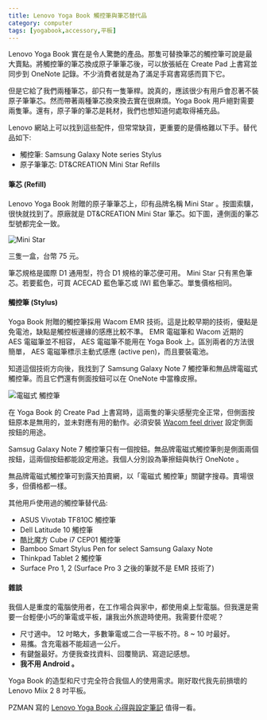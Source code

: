 ```yaml
---
title: Lenovo Yoga Book 觸控筆與筆芯替代品
category: computer
tags: [yogabook,accessory,平板]
---
```


Lenovo Yoga Book 實在是令人驚艷的產品。那隻可替換筆芯的觸控筆可說是最大賣點。將觸控筆的筆芯換成原子筆筆芯後，可以放張紙在 Create Pad 上書寫並同步到 OneNote 記錄。不少消費者就是為了滿足手寫書寫感而買下它。

但是它給了我們兩種筆芯，卻只有一隻筆桿。說真的，應該很少有用戶會忍著不裝原子筆筆芯。然而帶著兩種筆芯換來換去實在很麻煩。Yoga Book 用戶絕對需要兩隻筆。還有，原子筆的筆芯是耗材，我們也想知道何處取得補充品。

Lenovo 網站上可以找到這些配件，但常常缺貨，更重要的是價格難以下手。替代品如下:

* 觸控筆: Samsung Galaxy Note series Stylus
* 原子筆筆芯: DT&CREATION Mini Star Refills

<!--more-->

#### 筆芯 (Refill)

Lenovo Yoga Book 附贈的原子筆筆芯上，印有品牌名稱 Mini Star 。按圖索驥，很快就找到了。原廠就是 DT&CREATION Mini Star 筆芯。如下圖，連側面的筆芯型號都完全一致。

![Mini Star](http://rocksaying.github.io/images/imgur/XGJbLwW.jpg)

三隻一盒，台幣 75 元。

筆芯規格是國際 D1 通用型，符合 D1 規格的筆芯便可用。 Mini Star 只有黑色筆芯。若要藍色，可買 ACECAD 藍色筆芯或 IWI 藍色筆芯。單隻價格相同。


#### 觸控筆 (Stylus)

Yoga Book 附贈的觸控筆採用 Wacom EMR 技術。這是比較早期的技術，優點是免電池，缺點是觸控板邊緣的感應比較不準。 EMR 電磁筆和 Wacom 近期的 AES 電磁筆並不相容， AES 電磁筆不能用在 Yoga Book 上。區別兩者的方法很簡單， AES 電磁筆標示主動式感應 (active pen)，而且要裝電池。

知道這個技術方向後，我找到了 Samsung Galaxy Note 7 觸控筆和無品牌電磁式觸控筆。而且它們還有側面按鈕可以在 OneNote 中當橡皮擦。

![電磁式 觸控筆](http://rocksaying.github.io/images/imgur/o5tgve4.jpg)

在 Yoga Book 的 Create Pad 上書寫時，這兩隻的筆尖感壓完全正常，但側面按鈕原本是無用的，並未對應有用的動作。必須安裝 [Wacom feel driver](http://us.wacom.com/en/feeldriver/) 設定側面按鈕的用途。

Samsug Galaxy Note 7 觸控筆只有一個按鈕。無品牌電磁式觸控筆則是側面兩個按鈕，這兩個按鈕都能設定用途。我個人分別設為筆擦鈕與執行 OneNote 。

無品牌電磁式觸控筆可到露天拍賣網，以「電磁式 觸控筆」關鍵字搜尋。賣場很多，但價格都一樣。

其他用戶使用過的觸控筆替代品:

* ASUS Vivotab TF810C 觸控筆
* Dell Latitude 10 觸控筆
* 酷比魔方 Cube i7 CEP01 觸控筆
* Bamboo Smart Stylus Pen for select Samsung Galaxy Note
* Thinkpad Tablet 2 觸控筆
* Surface Pro 1, 2 (Surface Pro 3 之後的筆就不是 EMR 技術了)

#### 雜談

我個人是重度的電腦使用者，在工作場合與家中，都使用桌上型電腦。但我還是需要一台輕便小巧的筆電或平板，讓我出外旅遊時使用。我需要什麼呢？

* 尺寸適中。 12 吋略大，多數筆電或二合一平板不符。8 ~ 10 吋最好。
* 易攜。含充電器不能超過一公斤。
* 有鍵盤最好。方便我查找資料、回覆簡訊、寫遊記感想。
* **我不用 Android 。**

Yoga Book 的造型和尺寸完全符合我個人的使用需求。剛好取代我先前損壞的 Lenovo Miix 2 8 吋平板。

PZMAN 寫的 [Lenovo Yoga Book 心得與設定筆記](https://pzman3d.wordpress.com/2016/12/16/lenovo-yoga-book-%E5%BF%83%E5%BE%97%E8%88%87%E8%A8%AD%E5%AE%9A%E7%AD%86%E8%A8%98/) 值得一看。
